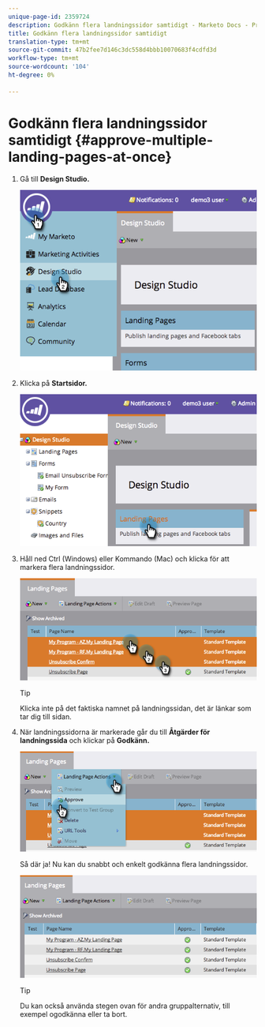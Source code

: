 ```yaml
---
unique-page-id: 2359724
description: Godkänn flera landningssidor samtidigt - Marketo Docs - Produktdokumentation
title: Godkänn flera landningssidor samtidigt
translation-type: tm+mt
source-git-commit: 47b2fee7d146c3dc558d4bbb10070683f4cdfd3d
workflow-type: tm+mt
source-wordcount: '104'
ht-degree: 0%

---
```



# Godkänn flera landningssidor samtidigt {#approve-multiple-landing-pages-at-once}

1. Gå till **Design Studio.**

   ![](assets/image2014-9-17-11-3a35-3a5.png)

1. Klicka på **Startsidor.**

   ![](assets/image2014-9-17-11-3a35-3a11.png)

1. Håll ned Ctrl (Windows) eller Kommando (Mac) och klicka för att markera flera landningssidor.

   ![](assets/image2014-9-17-11-3a35-3a19.png)

   >[!TIP]
   >
   >Klicka inte på det faktiska namnet på landningssidan, det är länkar som tar dig till sidan.

1. När landningssidorna är markerade går du till **Åtgärder för landningssida** och klickar på **Godkänn.**

   ![](assets/image2014-9-17-11-3a35-3a27.png)

   Så där ja! Nu kan du snabbt och enkelt godkänna flera landningssidor.

   ![](assets/image2014-9-17-11-3a35-3a36.png)

   >[!TIP]
   >
   >Du kan också använda stegen ovan för andra gruppalternativ, till exempel ogodkänna eller ta bort.

